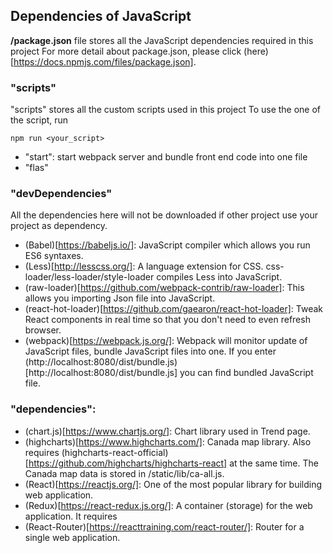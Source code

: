 ## Dependencies of JavaScript
**/package.json** file stores all the JavaScript dependencies required in this project
For more detail about package.json, please click (here)[https://docs.npmjs.com/files/package.json].

### "scripts"
"scripts" stores all the custom scripts used in this project
To use the one of the script, run 
```
npm run <your_script>
```
- "start": start webpack server and bundle front end code into one file
- "flas"

### "devDependencies"
All the dependencies here will not be downloaded if other project use your project as dependency.
- (Babel)[https://babeljs.io/]: JavaScript compiler which allows you run ES6 syntaxes.
- (Less)[http://lesscss.org/]: A language extension for CSS. css-loader/less-loader/style-loader compiles Less into JavaScript.
- (raw-loader)[https://github.com/webpack-contrib/raw-loader]: This allows you importing Json file into JavaScript.
- (react-hot-loader)[https://github.com/gaearon/react-hot-loader]: Tweak React components in real time so that you don't need to even refresh browser.
- (webpack)[https://webpack.js.org/]: Webpack will monitor update of JavaScript files, bundle JavaScript files into one. If you enter (http://localhost:8080/dist/bundle.js)[http://localhost:8080/dist/bundle.js] you can find bundled JavaScript file.

### "dependencies":
- (chart.js)[https://www.chartjs.org/]: Chart library used in Trend page.
- (highcharts)[https://www.highcharts.com/]: Canada map library. Also requires (highcharts-react-official)[https://github.com/highcharts/highcharts-react] at the same time. The Canada map data is stored in /static/lib/ca-all.js.
- (React)[https://reactjs.org/]: One of the most popular library for building web application.
- (Redux)[https://react-redux.js.org/]: A container (storage) for the web application. It requires 
- (React-Router)[https://reacttraining.com/react-router/]: Router for a single web application.
